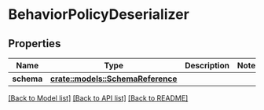 # BehaviorPolicyDeserializer

## Properties

Name | Type | Description | Notes
------------ | ------------- | ------------- | -------------
**schema** | [**crate::models::SchemaReference**](SchemaReference.md) |  | 

[[Back to Model list]](../README.md#documentation-for-models) [[Back to API list]](../README.md#documentation-for-api-endpoints) [[Back to README]](../README.md)


